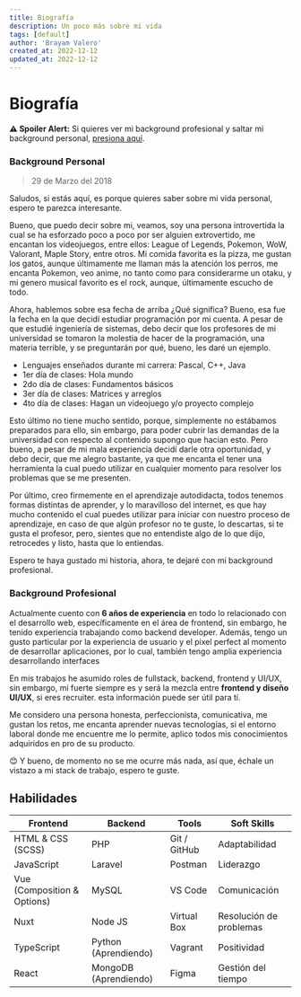 ```yaml
---
title: Biografía
description: Un poco más sobre mi vida
tags: [default]
author: 'Brayam Valero'
created_at: 2022-12-12
updated_at: 2022-12-12
---
```


# Biografía

**:warning: Spoiler Alert:** Si quieres ver mi background profesional y saltar mi background personal, [presiona aquí](/about#background-profesional).

### Background Personal

> 29 de Marzo del 2018

Saludos, si estás aquí, es porque quieres saber sobre mi vida personal, espero te parezca interesante.

Bueno, que puedo decir sobre mi, veamos, soy una persona introvertida la cual se ha esforzado poco a poco por ser alguien extrovertido, me encantan los videojuegos, entre ellos: League of Legends, Pokemon, WoW, Valorant, Maple Story, entre otros. Mi comida favorita es la pizza, me gustan los gatos, aunque últimamente me llaman más la atención los perros, me encanta Pokemon, veo anime, no tanto como para considerarme un otaku, y mi genero musical favorito es el rock, aunque, últimamente escucho de todo.

Ahora, hablemos sobre esa fecha de arriba ¿Qué significa? Bueno, esa fue la fecha en la que decidí estudiar programación por mi cuenta. A pesar de que estudié ingeniería de sistemas, debo decir que los profesores de mi universidad se tomaron la molestia de hacer de la programación, una materia terrible, y se preguntarán por qué, bueno, les daré un ejemplo.

-   Lenguajes enseñados durante mi carrera: Pascal, C++, Java
-   1er día de clases: Hola mundo
-   2do día de clases: Fundamentos básicos
-   3er día de clases: Matrices y arreglos
-   4to día de clases: Hagan un videojuego y/o proyecto complejo

Esto último no tiene mucho sentido, porque, simplemente no estábamos preparados para ello, sin embargo, para poder cubrir las demandas de la universidad con respecto al contenido supongo que hacian esto. Pero bueno, a pesar de mi mala experiencia decidí darle otra oportunidad, y debo decir, que me alegro bastante, ya que me encanta el tener una herramienta la cual puedo utilizar en cualquier momento para resolver los problemas que se me presenten.

Por último, creo firmemente en el aprendizaje autodidacta, todos tenemos formas distintas de aprender, y lo maravilloso del internet, es que hay mucho contenido el cual puedes utilizar para iniciar con nuestro proceso de aprendizaje, en caso de que algún profesor no te guste, lo descartas, si te gusta el profesor, pero, sientes que no entendiste algo de lo que dijo, retrocedes y listo, hasta que lo entiendas.

Espero te haya gustado mi historia, ahora, te dejaré con mi background profesional.

### Background Profesional

Actualmente cuento con **6 años de experiencia** en todo lo relacionado con el desarrollo web, específicamente en el área de frontend, sin embargo, he tenido experiencia trabajando como backend developer. Además, tengo un gusto particular por la experiencia de usuario y el pixel perfect al momento de desarrollar aplicaciones, por lo cual, también tengo amplia experiencia desarrollando interfaces

En mis trabajos he asumido roles de fullstack, backend, frontend y UI/UX, sin embargo, mi fuerte siempre es y será la mezcla entre **frontend y diseño UI/UX**, si eres recruiter. esta información puede ser útil para tí.

Me considero una persona honesta, perfeccionista, comunicativa, me gustan los retos, me encanta aprender nuevas tecnologías, si el entorno laboral donde me encuentre me lo permite, aplico todos mis conocimientos adquiridos en pro de su producto.

:blush: Y bueno, de momento no se me ocurre más nada, así que, échale un vistazo a mi stack de trabajo, espero te guste.

## Habilidades

| Frontend                    | Backend               | Tools        | Soft Skills             |
| --------------------------- | --------------------- | ------------ | ----------------------- |
| HTML & CSS (SCSS)           | PHP                   | Git / GitHub | Adaptabilidad           |
| JavaScript                  | Laravel               | Postman      | Liderazgo               |
| Vue (Composition & Options) | MySQL                 | VS Code      | Comunicación            |
| Nuxt                        | Node JS               | Virtual Box  | Resolución de problemas |
| TypeScript                  | Python (Aprendiendo)  | Vagrant      | Positividad             |
| React                       | MongoDB (Aprendiendo) | Figma        | Gestión del tiempo      |

